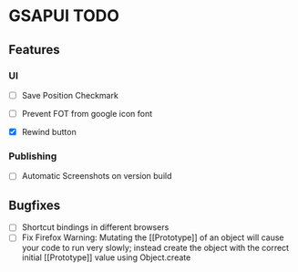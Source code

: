GSAPUI TODO
===========

## Features

### UI
  - [ ] Save Position Checkmark

  - [ ] Prevent FOT from google icon font

  - [x] Rewind button
### Publishing
  - [ ] Automatic Screenshots on version build

## Bugfixes
  - [ ] Shortcut bindings in different browsers
  - [ ] Fix Firefox Warning:
        Mutating the [[Prototype]] of an object will cause your code to run
        very slowly; instead create the object with the correct initial
        [[Prototype]] value using Object.create
